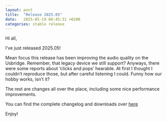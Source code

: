 ```yaml
---
layout: post
title:  "Release 2025.05"
date:   2025-05-19 08:45:31 +0200
categories: stable release
---
```


Hi all,

I’ve just released 2025.05!

Mean focus this release has been improving the audio quality on the Usbridge. Remember, that legacy device we still support? Anyways, there were some reports about ‘clicks and pops’ hearable. At first I thought I couldn’t reproduce those, but after careful listening I could. Funny how our hobby works, isn’t it?

The rest are changes all over the place, including some nice performance improvements.

You can find the complete changelog and downloads over [here](https://github.com/RoPieee/RoPieee/blob/main/docs/CHANGELOG.md)

Enjoy!
